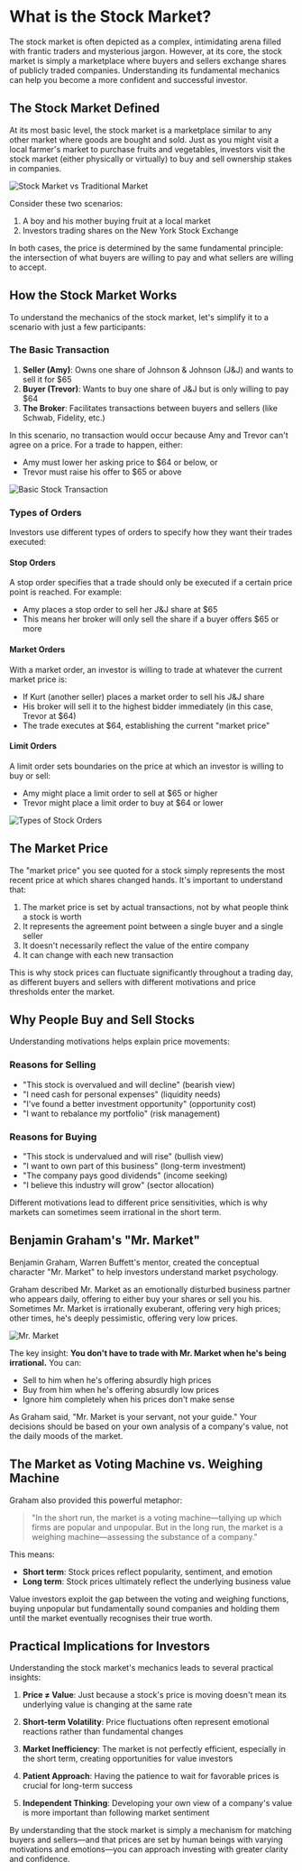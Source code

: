 # What is the Stock Market?

The stock market is often depicted as a complex, intimidating arena filled with frantic traders and mysterious jargon. However, at its core, the stock market is simply a marketplace where buyers and sellers exchange shares of publicly traded companies. Understanding its fundamental mechanics can help you become a more confident and successful investor.

## The Stock Market Defined

At its most basic level, the stock market is a marketplace similar to any other market where goods are bought and sold. Just as you might visit a local farmer's market to purchase fruits and vegetables, investors visit the stock market (either physically or virtually) to buy and sell ownership stakes in companies.

![Stock Market vs Traditional Market](/images/learn/market-comparison.svg)

Consider these two scenarios:
1. A boy and his mother buying fruit at a local market
2. Investors trading shares on the New York Stock Exchange

In both cases, the price is determined by the same fundamental principle: the intersection of what buyers are willing to pay and what sellers are willing to accept.

## How the Stock Market Works

To understand the mechanics of the stock market, let's simplify it to a scenario with just a few participants:

### The Basic Transaction

1. **Seller (Amy)**: Owns one share of Johnson & Johnson (J&J) and wants to sell it for $65
2. **Buyer (Trevor)**: Wants to buy one share of J&J but is only willing to pay $64
3. **The Broker**: Facilitates transactions between buyers and sellers (like Schwab, Fidelity, etc.)

In this scenario, no transaction would occur because Amy and Trevor can't agree on a price. For a trade to happen, either:
- Amy must lower her asking price to $64 or below, or
- Trevor must raise his offer to $65 or above

![Basic Stock Transaction](/images/learn/stock-transaction.svg)

### Types of Orders

Investors use different types of orders to specify how they want their trades executed:

#### Stop Orders
A stop order specifies that a trade should only be executed if a certain price point is reached. For example:
- Amy places a stop order to sell her J&J share at $65
- This means her broker will only sell the share if a buyer offers $65 or more

#### Market Orders
With a market order, an investor is willing to trade at whatever the current market price is:
- If Kurt (another seller) places a market order to sell his J&J share
- His broker will sell it to the highest bidder immediately (in this case, Trevor at $64)
- The trade executes at $64, establishing the current "market price"

#### Limit Orders
A limit order sets boundaries on the price at which an investor is willing to buy or sell:
- Amy might place a limit order to sell at $65 or higher
- Trevor might place a limit order to buy at $64 or lower

![Types of Stock Orders](/images/learn/stock-order-types.svg)

## The Market Price

The "market price" you see quoted for a stock simply represents the most recent price at which shares changed hands. It's important to understand that:

1. The market price is set by actual transactions, not by what people think a stock is worth
2. It represents the agreement point between a single buyer and a single seller
3. It doesn't necessarily reflect the value of the entire company
4. It can change with each new transaction

This is why stock prices can fluctuate significantly throughout a trading day, as different buyers and sellers with different motivations and price thresholds enter the market.

## Why People Buy and Sell Stocks

Understanding motivations helps explain price movements:

### Reasons for Selling
- "This stock is overvalued and will decline" (bearish view)
- "I need cash for personal expenses" (liquidity needs)
- "I've found a better investment opportunity" (opportunity cost)
- "I want to rebalance my portfolio" (risk management)

### Reasons for Buying
- "This stock is undervalued and will rise" (bullish view)
- "I want to own part of this business" (long-term investment)
- "The company pays good dividends" (income seeking)
- "I believe this industry will grow" (sector allocation)

Different motivations lead to different price sensitivities, which is why markets can sometimes seem irrational in the short term.

## Benjamin Graham's "Mr. Market"

Benjamin Graham, Warren Buffett's mentor, created the conceptual character "Mr. Market" to help investors understand market psychology.

Graham described Mr. Market as an emotionally disturbed business partner who appears daily, offering to either buy your shares or sell you his. Sometimes Mr. Market is irrationally exuberant, offering very high prices; other times, he's deeply pessimistic, offering very low prices.

![Mr. Market](/images/learn/mr-market.svg)

The key insight: **You don't have to trade with Mr. Market when he's being irrational.** You can:
- Sell to him when he's offering absurdly high prices
- Buy from him when he's offering absurdly low prices
- Ignore him completely when his prices don't make sense

As Graham said, "Mr. Market is your servant, not your guide." Your decisions should be based on your own analysis of a company's value, not the daily moods of the market.

## The Market as Voting Machine vs. Weighing Machine

Graham also provided this powerful metaphor:

> "In the short run, the market is a voting machine—tallying up which firms are popular and unpopular. But in the long run, the market is a weighing machine—assessing the substance of a company."

This means:
- **Short term**: Stock prices reflect popularity, sentiment, and emotion
- **Long term**: Stock prices ultimately reflect the underlying business value

Value investors exploit the gap between the voting and weighing functions, buying unpopular but fundamentally sound companies and holding them until the market eventually recognises their true worth.

## Practical Implications for Investors

Understanding the stock market's mechanics leads to several practical insights:

1. **Price ≠ Value**: Just because a stock's price is moving doesn't mean its underlying value is changing at the same rate

2. **Short-term Volatility**: Price fluctuations often represent emotional reactions rather than fundamental changes

3. **Market Inefficiency**: The market is not perfectly efficient, especially in the short term, creating opportunities for value investors

4. **Patient Approach**: Having the patience to wait for favorable prices is crucial for long-term success

5. **Independent Thinking**: Developing your own view of a company's value is more important than following market sentiment

By understanding that the stock market is simply a mechanism for matching buyers and sellers—and that prices are set by human beings with varying motivations and emotions—you can approach investing with greater clarity and confidence.